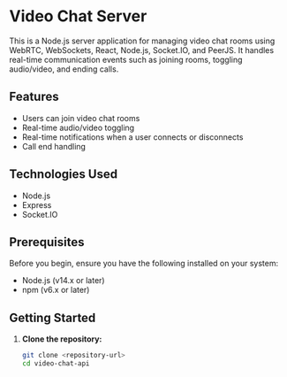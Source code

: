 # Video Chat Server

This is a Node.js server application for managing video chat rooms using WebRTC, WebSockets, React, Node.js, Socket.IO, and PeerJS. It handles real-time communication events such as joining rooms, toggling audio/video, and ending calls.

## Features

- Users can join video chat rooms
- Real-time audio/video toggling
- Real-time notifications when a user connects or disconnects
- Call end handling

## Technologies Used

- Node.js
- Express
- Socket.IO

## Prerequisites

Before you begin, ensure you have the following installed on your system:

- Node.js (v14.x or later)
- npm (v6.x or later)

## Getting Started

1. **Clone the repository:**

   ```bash
   git clone <repository-url>
   cd video-chat-api
